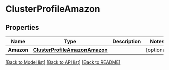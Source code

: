 # ClusterProfileAmazon

## Properties
Name | Type | Description | Notes
------------ | ------------- | ------------- | -------------
**Amazon** | [**ClusterProfileAmazonAmazon**](ClusterProfileAmazon_amazon.md) |  | [optional] 

[[Back to Model list]](../README.md#documentation-for-models) [[Back to API list]](../README.md#documentation-for-api-endpoints) [[Back to README]](../README.md)


